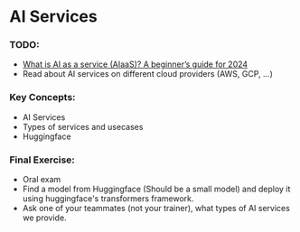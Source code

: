 # AI Services

### TODO:

- [What is AI as a service (AIaaS)? A beginner’s guide for 2024]([https://www.techtarget.com/searchenterpriseai/definition/Artificial-Intelligence-as-a-Service-AIaaS](https://www.zendesk.com/sg/blog/ai-as-a-service/))
- Read about AI services on different cloud providers (AWS, GCP, ...)

### Key Concepts:
- AI Services
- Types of services and usecases
- Huggingface

### Final Exercise:
- Oral exam
- Find a model from Huggingface (Should be a small model) and deploy it using huggingface's transformers framework.
- Ask one of your teammates (not your trainer), what types of AI services we provide.
